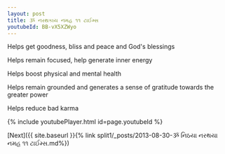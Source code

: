 ```yaml
---
layout: post
title: ૐ નરથકાય નમહ ૧૧ ટાઈમ્સ
youtubeId: BB-vX5XZWyo
---
```

 
 
Helps get goodness, bliss and peace and God's blessings
 
Helps remain focused, help generate inner energy 
 
Helps boost physical and mental health 
 
Helps remain grounded and generates a sense of gratitude towards the greater power 
 
Helps reduce bad karma
 
 
 
 


{% include youtubePlayer.html id=page.youtubeId %}
 
[Next]({{ site.baseurl }}{% link  split1/_posts/2013-08-30-ૐ નિઠયા નરથયા નમહ ૧૧ ટાઈમ્સ.md%})
 
